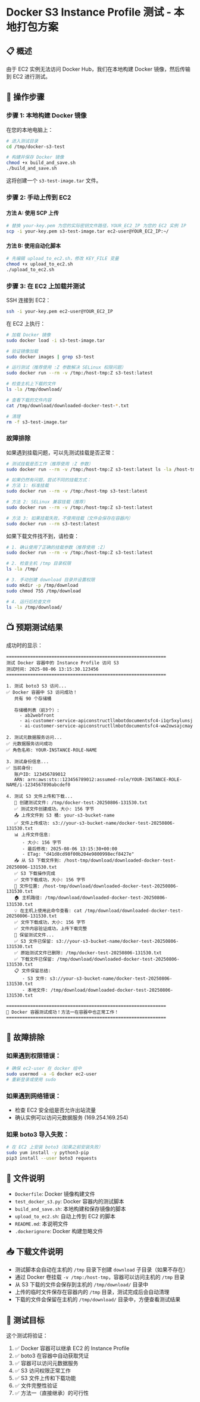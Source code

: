 # Docker S3 Instance Profile 测试 - 本地打包方案

## 📋 概述
由于 EC2 实例无法访问 Docker Hub，我们在本地构建 Docker 镜像，然后传输到 EC2 进行测试。

## 🚀 操作步骤

### 步骤 1: 本地构建 Docker 镜像

在您的本地电脑上：

```bash
# 进入测试目录
cd /tmp/docker-s3-test

# 构建并保存 Docker 镜像
chmod +x build_and_save.sh
./build_and_save.sh
```

这将创建一个 `s3-test-image.tar` 文件。

### 步骤 2: 手动上传到 EC2

#### 方法 A: 使用 SCP 上传
```bash
# 替换 your-key.pem 为您的实际密钥文件路径，YOUR_EC2_IP 为您的 EC2 实例 IP
scp -i your-key.pem s3-test-image.tar ec2-user@YOUR_EC2_IP:~/
```

#### 方法 B: 使用自动化脚本
```bash
# 先编辑 upload_to_ec2.sh，修改 KEY_FILE 变量
chmod +x upload_to_ec2.sh
./upload_to_ec2.sh
```

### 步骤 3: 在 EC2 上加载并测试

SSH 连接到 EC2：
```bash
ssh -i your-key.pem ec2-user@YOUR_EC2_IP
```

在 EC2 上执行：
```bash
# 加载 Docker 镜像
sudo docker load -i s3-test-image.tar

# 验证镜像加载
sudo docker images | grep s3-test

# 运行测试（推荐使用 :Z 参数解决 SELinux 权限问题）
sudo docker run --rm -v /tmp:/host-tmp:Z s3-test:latest

# 检查主机上下载的文件
ls -la /tmp/download/

# 查看下载的文件内容
cat /tmp/download/downloaded-docker-test-*.txt

# 清理
rm -f s3-test-image.tar
```

### 故障排除

如果遇到挂载问题，可以先测试挂载是否正常：
```bash
# 测试挂载是否工作（推荐使用 :Z 参数）
sudo docker run --rm -v /tmp:/host-tmp:Z s3-test:latest ls -la /host-tmp

# 如果仍然有问题，尝试不同的挂载方式：
# 方法 1: 标准挂载
sudo docker run --rm -v /tmp:/host-tmp s3-test:latest

# 方法 2: SELinux 兼容挂载（推荐）
sudo docker run --rm -v /tmp:/host-tmp:Z s3-test:latest

# 方法 3: 如果挂载失败，不使用挂载（文件会保存在容器内）
sudo docker run --rm s3-test:latest
```

如果下载文件找不到，请检查：
```bash
# 1. 确认使用了正确的挂载参数（推荐使用 :Z）
sudo docker run --rm -v /tmp:/host-tmp:Z s3-test:latest

# 2. 检查主机 /tmp 目录权限
ls -la /tmp/

# 3. 手动创建 download 目录并设置权限
sudo mkdir -p /tmp/download
sudo chmod 755 /tmp/download

# 4. 运行后检查文件
ls -la /tmp/download/
```

## 📺 预期测试结果

成功时的显示：
```
============================================================
测试 Docker 容器中的 Instance Profile 访问 S3
测试时间: 2025-08-06 13:15:30.123456
============================================================

1. 测试 boto3 S3 访问...
✅ Docker 容器中 S3 访问成功！
   共有 90 个存储桶

   存储桶列表（前3个）:
     - ab2webfront
     - ai-customer-service-apiconstructllmbotdocumentsfc4-i1qr5xylunsj
     - ai-customer-service-apiconstructllmbotdocumentsfc4-ww2owsajcmay

2. 测试元数据服务访问...
✅ 元数据服务访问成功
✅ 角色名称: YOUR-INSTANCE-ROLE-NAME

3. 测试身份信息...
✅ 当前身份:
   账户ID: 123456789012
   ARN: arn:aws:sts::123456789012:assumed-role/YOUR-INSTANCE-ROLE-NAME/i-1234567890abcdef0

4. 测试 S3 文件上传和下载...
   📝 创建测试文件: /tmp/docker-test-20250806-131530.txt
   ✅ 测试文件创建成功，大小: 156 字节
   📤 上传文件到 S3 桶: your-s3-bucket-name
   ✅ 文件上传成功: s3://your-s3-bucket-name/docker-test-20250806-131530.txt
   📊 上传文件信息:
      - 大小: 156 字节
      - 最后修改: 2025-08-06 13:15:30+00:00
      - ETag: "d41d8cd98f00b204e9800998ecf8427e"
   📥 从 S3 下载文件到: /host-tmp/download/downloaded-docker-test-20250806-131530.txt
   ✅ S3 下载操作完成
   ✅ 文件下载成功，大小: 156 字节
   📍 文件位置: /host-tmp/download/downloaded-docker-test-20250806-131530.txt
   🏠 主机路径: /tmp/download/downloaded-docker-test-20250806-131530.txt
   💡 在主机上使用此命令查看: cat /tmp/download/downloaded-docker-test-20250806-131530.txt
   ✅ 文件下载成功，大小: 156 字节
   ✅ 文件内容验证成功，上传下载完整
   📁 保留测试文件...
   ✅ S3 文件已保留: s3://your-s3-bucket-name/docker-test-20250806-131530.txt
   ✅ 原始测试文件已删除: /tmp/docker-test-20250806-131530.txt
   ✅ 下载文件已保留: /tmp/download/downloaded-docker-test-20250806-131530.txt
   📋 文件保留总结:
      - S3 文件: s3://your-s3-bucket-name/docker-test-20250806-131530.txt
      - 本地文件: /tmp/download/downloaded-docker-test-20250806-131530.txt

============================================================
🎉 Docker 容器测试成功！方法一在容器中也正常工作！
============================================================
```

## 🔧 故障排除

### 如果遇到权限错误：
```bash
# 确保 ec2-user 在 docker 组中
sudo usermod -a -G docker ec2-user
# 重新登录或使用 sudo
```

### 如果遇到网络错误：
- 检查 EC2 安全组是否允许出站流量
- 确认实例可以访问元数据服务 (169.254.169.254)

### 如果 boto3 导入失败：
```bash
# 在 EC2 上安装 boto3（如果之前安装失败）
sudo yum install -y python3-pip
pip3 install --user boto3 requests
```

## 📁 文件说明

- `Dockerfile`: Docker 镜像构建文件
- `test_docker_s3.py`: Docker 容器内的测试脚本
- `build_and_save.sh`: 本地构建和保存镜像的脚本
- `upload_to_ec2.sh`: 自动上传到 EC2 的脚本
- `README.md`: 本说明文件
- `.dockerignore`: Docker 构建忽略文件

## 📥 下载文件说明

- 测试脚本会自动在主机的 `/tmp` 目录下创建 `download` 子目录（如果不存在）
- 通过 Docker 卷挂载 `-v /tmp:/host-tmp`，容器可以访问主机的 `/tmp` 目录
- 从 S3 下载的文件会保存到主机的 `/tmp/download/` 目录中
- 上传的临时文件保存在容器内的 `/tmp` 目录，测试完成后会自动清理
- 下载的文件会保留在主机的 `/tmp/download/` 目录中，方便查看测试结果

## 🎯 测试目标

这个测试将验证：
1. ✅ Docker 容器可以继承 EC2 的 Instance Profile
2. ✅ boto3 在容器中自动获取凭证
3. ✅ 容器可以访问元数据服务
4. ✅ S3 访问权限正常工作
5. ✅ S3 文件上传和下载功能
6. ✅ 文件完整性验证
7. ✅ 方法一（直接继承）的可行性
